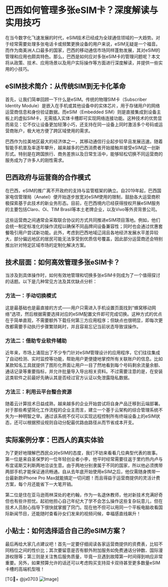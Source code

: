# 巴西如何管理多张eSIM卡？深度解读与实用技巧

在当今数字化飞速发展的时代，eSIM技术已经成为全球通信领域的一大趋势。对于经常需要处理多张电话卡或频繁更换设备的用户来说，eSIM无疑是一个福音。而作为南美洲人口最多的国家，巴西的移动通信市场同样蓬勃发展，其对eSIM的管理和应用也颇具特色。那么，巴西是如何应对多张eSIM卡的管理问题呢？本文将从政策、技术、应用场景以及用户实际操作等方面进行深度解读，并提供一些实用的小技巧。

## eSIM技术简介：从传统SIM到无卡化革命

首先，让我们简单回顾一下什么是eSIM。传统的物理SIM卡（Subscriber Identity Module）是嵌入在手机或其他设备中的实体芯片，用于存储用户的网络运营商信息和身份验证数据。而eSIM（Embedded SIM）则是直接集成到设备主板上的虚拟SIM卡，无需插入实体卡槽即可实现网络连接功能。这种技术的优势显而易见：它不仅让设备更加轻薄小巧，还支持在同一设备上同时激活多个号码或运营商账户，极大地方便了跨区域使用的需求。

巴西作为拉美地区最大的经济体之一，其移动通信行业起步较早且发展迅速。随着智能手机普及率逐年攀升，越来越多的巴西消费者开始接触并接受eSIM这一创新形式。特别是在跨国旅行、商务差旅以及日常生活中，能够轻松切换不同运营商的服务成为了许多人的刚性需求。

## 巴西政府与运营商的合作模式

在巴西，eSIM的推广离不开政府的支持与监管框架的确立。自2019年起，巴西国家电信管理局（Anatel）便开始逐步放宽对eSIM使用的限制，鼓励各大运营商积极探索基于此技术的新业务形态。目前，在巴西境内已经获得授权开展eSIM服务的主要包括Claro、Oi、TIM Brasil等本土老牌企业，以及Vivo等外资背景公司。

这些运营商之间通常会采取联合协议的方式共同推进eSIM项目落地。例如，他们会统一制定标准化的操作流程以确保不同品牌间设备兼容性；同时也会通过优惠套餐吸引用户尝试新功能。此外，考虑到巴西地域辽阔且各地经济发展水平差异较大，部分偏远地区的居民可能无法享受到优质信号覆盖，因此部分运营商还会特别推出针对特定区域市场的定制化解决方案。

## 技术层面：如何高效管理多张eSIM卡？

当涉及到具体操作时，如何有效地管理和切换多张eSIM卡则成为了一个值得探讨的话题。以下是几种常见方法及其优缺点分析：

### 方法一：手动切换模式
这是最基础也是最直接的方式——用户只需进入手机设置页面找到“蜂窝移动网络”选项，然后根据需要选择对应的eSIM配置文件即可完成切换。这种方式的优点在于简单直观，不需要额外下载任何第三方应用程序；但缺点也很明显，即每次更改都需要手动执行步骤繁琐耗时，并且容易忘记当前状态导致误操作。

### 方法二：借助专业软件辅助
近年来，市场上涌现出了不少专门针对eSIM管理设计的应用程序，它们往往集成了自动检测、实时监控等功能，帮助用户更便捷地掌控所有关联账户的信息。比如某款知名工具就提供了图形化界面让用户一目了然地看到每个号码剩余流量余额、通话记录等重要指标，并允许批量导入导出相关资料。不过需要注意的是，在安装这类软件之前最好先确认其是否经过官方认证以免泄露隐私数据。

### 方法三：利用云平台整合资源
随着云计算技术日益成熟，越来越多的企业开始尝试将自身产品迁移到云端部署。对于那些希望简化工作流程的企业主而言，建立一个基于云架构的综合管理系统不失为一种明智之举。通过该系统不仅可以实现远程控制所有终端设备上的eSIM状态，还可以根据预设规则自动分配最优路由路径从而节省成本开支。

## 实际案例分享：巴西人的真实体验

为了更好地理解巴西民众对eSIM的态度，我们不妨来看看几位典型代表的故事。第一位是来自圣保罗的一位年轻创业者小李，他平时经常需要往返于里约热内卢与布宜诺斯艾利斯两地洽谈生意。由于两地分别隶属于不同的国家，所以他必须携带两部手机才能保证通讯畅通。自从去年底开始使用eSIM之后，他仅需随身携带一台最新款iPhone Pro Max就能搞定一切问题！而且得益于运营商提供的灵活计费方案，每个月还能省下一大笔开销。

第二位是住在亚马逊雨林深处的老约翰，作为一名退休教师，他对新技术充满好奇但也有些许担忧。起初他担心自己年纪大了学不会怎么操作这些复杂玩意儿，但在技术人员耐心指导下很快就掌握了窍门。现在他不但可以用同一个平板电脑收看国际新闻节目，还能随时查看孙女们发来的视频问候，幸福感直线飙升！

## 小贴士：如何选择适合自己的eSIM方案？

最后再给大家几点建议吧！首先一定要仔细阅读各家运营商提供的资费表，比较不同档位之间的性价比；其次要留意是否有额外附加服务如免费通话分钟数、国际漫游权限等；第三则是关注售后服务质量，毕竟一旦遇到故障第一时间得到响应非常重要。另外，如果预算允许的话还可以考虑购买支持双卡双待甚至更多数量eSIM卡槽的高端机型哦！

[TG💪+ @jx0703 ![Image](https://github.com/user-attachments/assets/dbca1d08-cadb-493c-b0ec-ad6f7a83f270)]